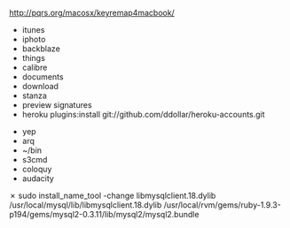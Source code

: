 http://pqrs.org/macosx/keyremap4macbook/

+ itunes
+ iphoto
+ backblaze
+ things
+ calibre
+ documents
+ download
+ stanza
+ preview signatures
+ heroku plugins:install git://github.com/ddollar/heroku-accounts.git

- yep
- arq
- ~/bin
- s3cmd
- coloquy
- audacity



✗ sudo install_name_tool -change libmysqlclient.18.dylib /usr/local/mysql/lib/libmysqlclient.18.dylib /usr/local/rvm/gems/ruby-1.9.3-p194/gems/mysql2-0.3.11/lib/mysql2/mysql2.bundle
